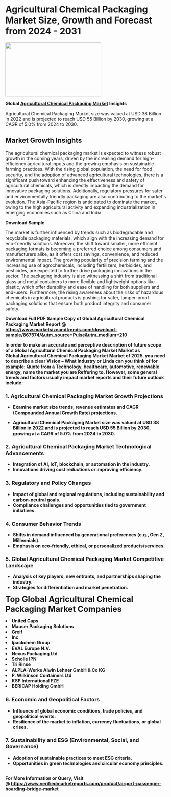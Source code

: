 <H1>Agricultural Chemical Packaging Market Size, Growth and Forecast from 2024 - 2031</H1><img class="aligncenter size-medium wp-image-584254" src="https://thirdeyenews.in/wp-content/uploads/2024/09/Global-Market-Research-300x168.jpeg" alt="" width="300" height="168" /><p><strong>Global&nbsp;<a href="https://www.marketsizeandtrends.com/download-sample/867574/&amp;utm_source=Pulse&amp;utm_medium=210">Agricultural Chemical Packaging Market</a> Insights</strong></p><p>Agricultural Chemical Packaging Market size was valued at USD 38 Billion in 2022 and is projected to reach USD 55 Billion by 2030, growing at a CAGR of 5.0% from 2024 to 2030.</p><p><h2>Market Growth Insights</h2> <p>The agricultural chemical packaging market is expected to witness robust growth in the coming years, driven by the increasing demand for high-efficiency agricultural inputs and the growing emphasis on sustainable farming practices. With the rising global population, the need for food security, and the adoption of advanced agricultural technologies, there is a significant push toward enhancing the effectiveness and safety of agricultural chemicals, which is directly impacting the demand for innovative packaging solutions. Additionally, regulatory pressures for safer and environmentally friendly packaging are also contributing to the market's evolution. The Asia-Pacific region is anticipated to dominate the market, owing to the high agricultural activity and expanding industrialization in emerging economies such as China and India.</p> <p><strong>Download Sample</strong></p> <p>The market is further influenced by trends such as biodegradable and recyclable packaging materials, which align with the increasing demand for eco-friendly solutions. Moreover, the shift toward smaller, more efficient packaging formats is becoming a preferred choice among consumers and manufacturers alike, as it offers cost savings, convenience, and reduced environmental impact. The growing popularity of precision farming and the increasing use of agrochemicals, including fertilizers, herbicides, and pesticides, are expected to further drive packaging innovations in the sector. The packaging industry is also witnessing a shift from traditional glass and metal containers to more flexible and lightweight options like plastic, which offer durability and ease of handling for both suppliers and end-users. Furthermore, the rising awareness about the risks of hazardous chemicals in agricultural products is pushing for safer, tamper-proof packaging solutions that ensure both product integrity and consumer safety.</p> <p><strong></p><p><span class=""><strong>Download Full PDF Sample Copy of Global Agricultural Chemical Packaging Market Report</strong> @ <a href="https://www.marketsizeandtrends.com/download-sample/867574/&amp;utm_source=Pulse&amp;utm_medium=210" target="_blank">https://www.marketsizeandtrends.com/download-sample/867574/&amp;utm_source=Pulse&amp;utm_medium=210</a></span></p><p>In order to make an accurate and perceptive description of future scope of a Global&nbsp;Agricultural Chemical Packaging Market Market as Global&nbsp;Agricultural Chemical Packaging Market Market of 2025, you need to describe a clear Vision &ndash; What Industry or Linda can you think of for example: Quote from a Technology, healthcare, automotive, renewable energy, name the market you are Reffering to. However, some general trends and factors usually impact market reports and their future outlook include:</p><h3>1.&nbsp;<strong>Agricultural Chemical Packaging Market Growth Projections</strong></h3><ul><li>Examine market size trends, revenue estimates and CAGR (Compounded Annual Growth Rate) projections.</li><li><p>Agricultural Chemical Packaging Market size was valued at USD 38 Billion in 2022 and is projected to reach USD 55 Billion by 2030, growing at a CAGR of 5.0% from 2024 to 2030.</p></li></ul><h3>2.&nbsp;<strong>Agricultural Chemical Packaging Market Technological Advancements</strong></h3><ul><li>Integration of AI, IoT, blockchain, or automation in the industry.</li><li>Innovations driving cost reductions or improving efficiency.</li></ul><h3>3.&nbsp;<strong>Regulatory and Policy Changes</strong></h3><ul><li>Impact of global and regional regulations, including sustainability and carbon-neutral goals.</li><li>Compliance challenges and opportunities tied to government initiatives.</li></ul><h3>4.&nbsp;<strong>Consumer Behavior Trends</strong></h3><ul><li>Shifts in demand influenced by generational preferences (e.g., Gen Z, Millennials).</li><li>Emphasis on eco-friendly, ethical, or personalized products/services.</li></ul><h3>5.&nbsp;<strong>Global Agricultural Chemical Packaging Market Competitive Landscape</strong></h3><ul><li>Analysis of key players, new entrants, and partnerships shaping the industry.</li><li>Strategies for differentiation and market penetration.</li></ul><p data-pm-slice="1 1 []"><span style="color: inherit; font-family: inherit; font-size: 25px;">Top Global Agricultural Chemical Packaging Market Companies</span></p><div class="" data-test-id=""><p><li>United Caps</li><li> Mauser Packaging Solutions</li><li> Greif</li><li> Inc</li><li> Ipackchem Group</li><li> EVAL Europe N.V.</li><li> Nexus Packaging Ltd</li><li> Scholle IPN</li><li> Tri Rinse</li><li> ALPLA-Werke Alwin Lehner GmbH & Co KG</li><li> P. Wilkinson Containers Ltd</li><li> KSP International FZE</li><li> BERICAP Holding GmbH</li></p></div><h3>6.&nbsp;<strong>Economic and Geopolitical Factors</strong></h3><ul><li>Influence of global economic conditions, trade policies, and geopolitical events.</li><li>Resilience of the market to inflation, currency fluctuations, or global crises.</li></ul><h3>7.&nbsp;<strong>Sustainability and ESG (Environmental, Social, and Governance)</strong></h3><ul><li>Adoption of sustainable practices to meet ESG criteria.</li><li>Opportunities in green technologies and circular economy principles.</li></ul><h2><strong style="font-size: 14px;">For More Information or Query, Visit @&nbsp;</strong><a style="background-color: #ffffff; font-size: 14px;" href="https://www.marketsizeandtrends.com/report/agricultural-chemical-packaging-market/" target="_blank">https://www.verifiedmarketreports.com/product/airport-passenger-boarding-bridge-market</a></h2>

